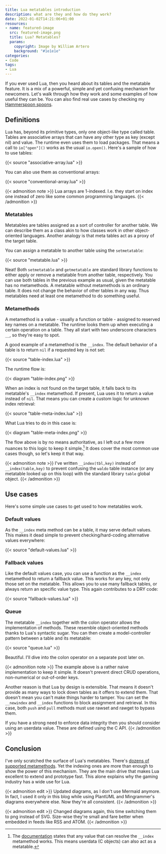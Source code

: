 ```yaml
---
title: Lua metatables introduction
description: what are they and how do they work?
date: 2022-01-02T14:21:06+01:00
resources:
- name: featured-image
  src: featured-image.png
  title: Lua? Metatables?
  params:
    copyright: Image by William Artero
    background: "#1e1e1e"
categories:
- Code
tags:
- Lua
---
```


If you ever used Lua, then you heard about its tables and the metatable feature.
It is a mix of a powerful, simple and yet confusing mechanism for newcomers.
Let's walk through how they work and some examples of how useful they can be.
You can also find real use cases by checking my [Hammerspoon spoons][spoons].

<!--more-->

## Definitions

Lua has, beyond its primitive types, only one object-like type called table.
Tables are associative arrays that can have any other type as key (except nil)
and value. The runtime even uses them to load packages. That means a call
to `io["open"]()` works as the usual `io.open()`. Here's a sample of how to
use tables:

{{< source "associative-array.lua" >}}

You can also use them as conventional arrays:

{{< source "conventional-array.lua" >}}

{{< admonition note >}}
Lua arrays are 1-indexed. I.e. they start on index one instead of zero like some
common programming languages.
{{< /admonition >}}

### Metatables

Metatables are tables assigned as a sort of controller for another table. We
can describe them as a class akin to how classes work in other object-oriented
languages. Another analogy is that meta tables act as a proxy of the target
table.

You can assign a metatable to another table using the `setmetatable`:

{{< source "metatable.lua" >}}

Neat! Both `setmetatable` and `getmetatable` are standard library functions to
either apply or remove a metatable from another table, respectively. You can
use both tables in the previous example as usual, given the metatable has no
metamethods. A metatable without metamethods is an ordinary table. It does not
change the behavior of other tables in any way. Thus metatables need at least
one metamethod to do something useful.

### Metamethods

A metamethod is a value - usually a function or table - assigned to reserved
key names on a metatable. The runtime looks them up when executing a certain
operation on a table. They all start with two underscore characters `__`, so
they're easy to spot.

A good example of a metamethod is the `__index`. The default behavior of a table
is to return `nil` if a requested key is not set:

{{< source "table-index.lua" >}}

The runtime flow is:

{{< diagram "table-index.png" >}}

When an index is not found on the target table, it falls back to its metatable's
`__index` metamethod. If present, Lua uses it to return a value instead of
`nil`. That means you can create a custom logic for unknown index retrieval:

{{< source "table-meta-index.lua" >}}

What Lua tries to do in this case is:

{{< diagram "table-meta-index.png" >}}

The flow above is by no means authoritative, as I left out a few more nuances to
this logic to keep it simple.[^metaindex] It does cover the most common use
cases though, so let's keep it that way.

{{< admonition note >}}
I've written `__index(tbl,key)` instead of `__index(table,key)` to prevent
confusing the `waldo` table instance (or any metatable looked up on this
loop) with the standard library `table` global object.
{{< /admonition >}}

[^metaindex]: The [documentation][docs-meta] states that any value that can
resolve the `__index` metamethod works. This means userdata (C objects) can also
act as a metatable.

## Use cases

Here's some simple use cases to get used to how metatables work.

### Default values

As the `__index` meta method can be a table, it may serve default values. This
makes it dead simple to prevent checking/hard-coding alternative values
everywhere:

{{< source "default-values.lua" >}}

### Fallback values

Like the default values case, you can use a function as the `__index` metamethod
to return a fallback value. This works for any key, not only those set on the
metatable. This allows you to use many fallback tables, or always return an
specific value type. This again contributes to a DRY code:

{{< source "fallback-values.lua" >}}

### Queue

The metatable `__index` together with the colon operator allows the
implementation of methods. These resemble object-oriented methods thanks to
Lua's syntactic sugar. You can then create a model-controller pattern between a
table and its metatable:

{{< source "queue.lua" >}}

Beautiful. I'll dive into the colon operator on a separate post later on.

{{< admonition note >}}
The example above is a rather naive implementation to keep it simple. It doesn't
prevent direct CRUD operations, non-numerical or out-of-order keys.

Another reason is that Lua by design is extensible. That means it doesn't
provide as many ways to lock down tables as it offers to extend them. That
doesn't mean you can't make things harder to tamper. You can set the `__newindex`
and `__index` functions to block assignment and retrieval. In this case, both
`push` and `pull` methods must use rawset and rawget to bypass them.

If you have a strong need to enforce data integrity then you should consider
using an userdata value. These are defined using the C API.
{{< /admonition >}}

## Conclusion

I've only scratched the surface of Lua's metatables.
There's [dozens of supported metamethods][docs-meta].
Yet the indexing ones are more than enough to show the power of this mechanism.
They are the main drive that makes Lua excellent to extend and prototype fast.
This alone explains why the gaming industry has a wide use for Lua.

{{< admonition edit >}}
Updated diagrams, as I don't use Mermaid anymore. In fact, I used it only in this blog while using PlantUML and Mingrammer's diagrams everywhere else. Now they're all consistent.
{{< /admonition >}}

{{< admonition edit >}}
Changed diagrams again, this time switching them to png instead of SVG. Size-wise they're small and fare better when embedded in feeds like RSS and ATOM.
{{< /admonition >}}

[spoons]: https://github.com/wwmoraes/spoons
[docs-meta]: https://www.lua.org/manual/5.4/manual.html#2.4
